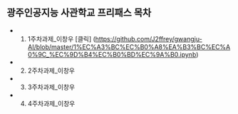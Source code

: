 ## 광주인공지능 사관학교 프리패스 목차 

- 01. 1주차과제_이창우
      [클릭] (https://github.com/J2ffrey/gwangju-AI/blob/master/1%EC%A3%BC%EC%B0%A8%EA%B3%BC%EC%A0%9C_%EC%9D%B4%EC%B0%BD%EC%9A%B0.ipynb)
- 02. 2주차과제_이창우
- 03. 3주차과제_이창우
- 04. 4주차과제_이창우

